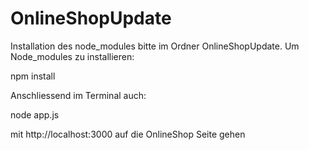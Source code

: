 # OnlineShopUpdate


Installation des node_modules bitte im Ordner OnlineShopUpdate.
Um Node_modules zu installieren:

npm install

Anschliessend im Terminal auch:

node app.js

mit http://localhost:3000 auf die OnlineShop Seite gehen
